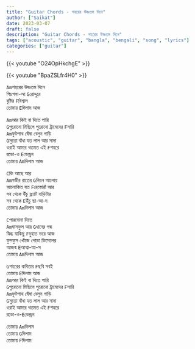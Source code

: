 ```yaml
---
title: "Guitar Chords - শহরের উষ্ণতম দিনে"
author: ["Saikat"]
date: 2023-03-07
draft: false
description: "Guitar Chords - শহরের উষ্ণতম দিনে"
tags: ["acoustic", "guitar", "bangla", "bengali", "song", "lyrics"]
categories: ["guitar"]
---
```


{{< youtube "O24OpHkchgE" >}}

{{< youtube "BpaZSLfr4H0" >}}

`Am`শহরের উষ্ণতম দিনে\
পিচগলা-আ `G`রোদ্দুরে\
বৃষ্টির `F`বিশ্বাস\
তোমায় `E`দিলাম আজ

`Am`আর কিই বা দিতে পারি\
`G`পুরোনো মিছিলে পুরোনো ট্রামেদের `F`সারি\
`Am`ফুটপাথ ঘেঁষা বেলুন গাড়ি\
`G`সুতো বাঁধা যত লাল আর সাদা\
ওরাই আমার থতমত এই `F`শহরে\
রডো-ও `E`ডেন্ড্রন\
তোমায় `Am`দিলাম আজ

`C`কি আছে আর\
`Am`গভীর রাতের `G`নিয়ন আলোয়\
আলোকিত যত `F`রেস্তোরাঁ আর\
সব থেকে উঁচু ফ্ল্যাট বাড়িটার\
সব থেকে `E`উঁচু ছা-আ-দ\
তোমায় `Am`দিলাম আজ

`C`পারবোনা দিতে\
`Am`ঘাসফুল আর `G`ধানের গন্ধ\
স্নিগ্ধ যাকিছু `F`দুহাত ভরে আজ\
ফুসফুস খোঁজে পোড়া ডিসেলের\
আজন্ম `E`আশ্বা-আ-স\
তোমায় `Am`দিলাম আজ

`G`শহরের কবিতার `F`ছবি সবই\
তোমায় `E`দিলাম আজ\
`Am`আর কিই বা দিতে পারি\
`G`পুরোনো মিছিলে পুরোনো ট্রামেদের `F`সারি\
`Am`ফুটপাথ ঘেঁষা বেলুন গাড়ি\
`G`সুতো বাঁধা যত লাল আর সাদা\
ওরাই আমার থতমত এই `F`শহরে\
রডো-ও-`E`ডেন্ড্রন

তোমায় `Am`দিলাম\
তোমায় `G`দিলাম\
তোমায় `F`দিলাম
